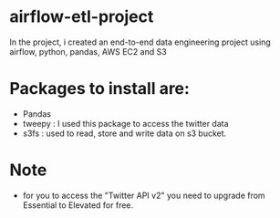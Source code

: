 # airflow-etl-project

In the project, i created an end-to-end data engineering project using airflow, python, pandas, AWS EC2 and S3

# Packages to install are:

- Pandas
- tweepy : I used this package to access the twitter data
- s3fs : used to read, store and write data on s3 bucket.

# Note

- for you to access the "Twitter API v2" you need to upgrade from Essential to Elevated for free.

